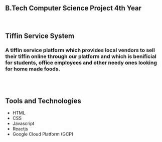 ## B.Tech Computer Science Project 4th Year
<br>

## Tiffin Service System
### A tiffin service platform which provides local vendors to sell their tiffin online through our platform and which is benificial for students, office employees and other needy ones looking for home made foods.

<br>
<br>

## Tools and Technologies
- HTML
- CSS
- Javascript
- Reactjs
- Google Cloud Platform (GCP)
  

